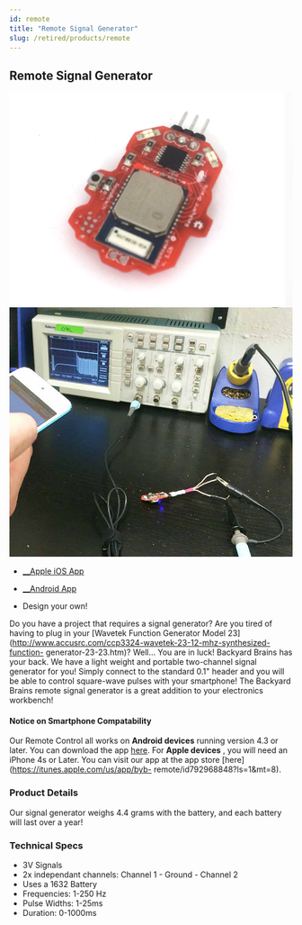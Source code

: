 ```yaml
---
id: remote
title: "Remote Signal Generator"
slug: /retired/products/remote
---
```


## Remote Signal Generator

![The Bluetooth Remote Signal Generator](./img/remote.png) 
![Testing out the signal function on an oscilliscope](./img/remote_in_action.png)

  * [__Apple iOS App](https://itunes.apple.com/us/app/byb-remote/id792968848?ls=1&mt=8)
  * [ __Android App](./files/RoboRoach.apk)

  * Design your own!


Do you have a project that requires a signal generator? Are you tired of
having to plug in your [Wavetek Function Generator Model
23](http://www.accusrc.com/ccp3324-wavetek-23-12-mhz-synthesized-function-
generator-23-23.htm)? Well... You are in luck! Backyard Brains has your back.
We have a light weight and portable two-channel signal generator for you!
Simply connect to the standard 0.1" header and you will be able to control
square-wave pulses with your smartphone! The Backyard Brains remote signal
generator is a great addition to your electronics workbench!

#### Notice on Smartphone Compatability

Our Remote Control all works on **Android devices** running version 4.3 or
later. You can download the app
[here](https://play.google.com/store/apps/details?id=com.backyardbrains.bybremote&hl=en).
For **Apple devices** , you will need an iPhone 4s or Later. You can visit our
app at the app store [here](https://itunes.apple.com/us/app/byb-
remote/id792968848?ls=1&mt=8).

### Product Details

Our signal generator weighs 4.4 grams with the battery, and each battery will
last over a year!

### Technical Specs

  * 3V Signals
  * 2x independant channels: Channel 1 - Ground - Channel 2
  * Uses a 1632 Battery
  * Frequencies: 1-250 Hz
  * Pulse Widths: 1-25ms
  * Duration: 0-1000ms

